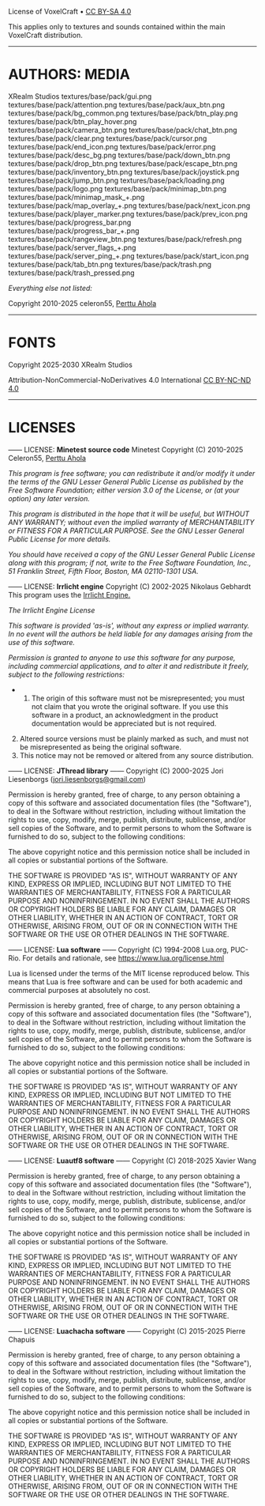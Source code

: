 License of VoxelCraft • [CC BY-SA 4.0](https://creativecommons.org/licenses/by-sa/4.0)

This applies only to textures and sounds contained within the main VoxelCraft distribution.

------------------------------------------

# AUTHORS: MEDIA

XRealm Studios
  textures/base/pack/gui.png
  textures/base/pack/attention.png
  textures/base/pack/aux_btn.png
  textures/base/pack/bg_common.png
  textures/base/pack/btn_play.png
  textures/base/pack/btn_play_hover.png
  textures/base/pack/camera_btn.png
  textures/base/pack/chat_btn.png
  textures/base/pack/clear.png
  textures/base/pack/cursor.png
  textures/base/pack/end_icon.png
  textures/base/pack/error.png
  textures/base/pack/desc_bg.png
  textures/base/pack/down_btn.png
  textures/base/pack/drop_btn.png
  textures/base/pack/escape_btn.png
  textures/base/pack/inventory_btn.png
  textures/base/pack/joystick.png
  textures/base/pack/jump_btn.png
  textures/base/pack/loading.png
  textures/base/pack/logo.png
  textures/base/pack/minimap_btn.png
  textures/base/pack/minimap_mask_+.png
  textures/base/pack/map_overlay_+.png
  textures/base/pack/next_icon.png
  textures/base/pack/player_marker.png
  textures/base/pack/prev_icon.png
  textures/base/pack/progress_bar.png
  textures/base/pack/progress_bar_+.png
  textures/base/pack/rangeview_btn.png
  textures/base/pack/refresh.png
  textures/base/pack/server_flags_+.png
  textures/base/pack/server_ping_+.png
  textures/base/pack/start_icon.png
  textures/base/pack/tab_btn.png
  textures/base/pack/trash.png
  textures/base/pack/trash_pressed.png

_Everything else not listed:_

Copyright 2010-2025 celeron55, [Perttu Ahola](<https://google.gmail.com/celeron55@gmail.com>)

------------------------------------------

# FONTS

Copyright 2025-2030 XRealm Studios

Attribution-NonCommercial-NoDerivatives 4.0 International [CC BY-NC-ND 4.0](https://creativecommons.org/licenses/by-nc-nd/4.0/)

------------------------------------------

# LICENSES

—— LICENSE: **Minetest source code**
Minetest
Copyright (C) 2010-2025 Celeron55, [Perttu Ahola](<celeron55@gmail.com>)

*This program is free software; you can redistribute it and/or modify
it under the terms of the GNU Lesser General Public License as published by
the Free Software Foundation; either version 3.0 of the License, or
(at your option) any later version.*

*This program is distributed in the hope that it will be useful,
but WITHOUT ANY WARRANTY; without even the implied warranty of
MERCHANTABILITY or FITNESS FOR A PARTICULAR PURPOSE.  See the
GNU Lesser General Public License for more details.*

*You should have received a copy of the GNU Lesser General Public License along
with this program; if not, write to the Free Software Foundation, Inc.,
51 Franklin Street, Fifth Floor, Boston, MA 02110-1301 USA.*



—— LICENSE: **Irrlicht engine**
Copyright (C) 2002-2025 Nikolaus Gebhardt
This program uses the [Irrlicht Engine.](http://irrlicht.sourceforge.net)

 *The Irrlicht Engine License*

*This software is provided 'as-is', without any express or implied
warranty. In no event will the authors be held liable for any damages
arising from the use of this software.*

*Permission is granted to anyone to use this software for any purpose,
including commercial applications, and to alter it and redistribute
it freely, subject to the following restrictions:*

*   1. The origin of this software must not be misrepresented; you
      must not claim that you wrote the original software. If you use
	  this software in a product, an acknowledgment in the product
	  documentation would be appreciated but is not required.
   2. Altered source versions must be plainly marked as such, and must
      not be misrepresented as being the original software.
   3. This notice may not be removed or altered from any source
      distribution.



—— LICENSE: **JThread library** ——
Copyright (C) 2000-2025 Jori Liesenborgs (jori.liesenborgs@gmail.com)

Permission is hereby granted, free of charge, to any person obtaining a
copy of this software and associated documentation files (the "Software"),
to deal in the Software without restriction, including without limitation
the rights to use, copy, modify, merge, publish, distribute, sublicense,
and/or sell copies of the Software, and to permit persons to whom the
Software is furnished to do so, subject to the following conditions:

The above copyright notice and this permission notice shall be included
in all copies or substantial portions of the Software.

THE SOFTWARE IS PROVIDED "AS IS", WITHOUT WARRANTY OF ANY KIND, EXPRESS
OR IMPLIED, INCLUDING BUT NOT LIMITED TO THE WARRANTIES OF MERCHANTABILITY,
FITNESS FOR A PARTICULAR PURPOSE AND NONINFRINGEMENT.  IN NO EVENT SHALL
THE AUTHORS OR COPYRIGHT HOLDERS BE LIABLE FOR ANY CLAIM, DAMAGES OR OTHER
LIABILITY, WHETHER IN AN ACTION OF CONTRACT, TORT OR OTHERWISE, ARISING
FROM, OUT OF OR IN CONNECTION WITH THE SOFTWARE OR THE USE OR OTHER DEALINGS
IN THE SOFTWARE.



—— LICENSE: **Lua software** ——
Copyright (C) 1994-2008 Lua.org, PUC-Rio.
For details and rationale, see https://www.lua.org/license.html

Lua is licensed under the terms of the MIT license reproduced below.
This means that Lua is free software and can be used for both academic
and commercial purposes at absolutely no cost.

Permission is hereby granted, free of charge, to any person obtaining a copy
of this software and associated documentation files (the "Software"), to deal
in the Software without restriction, including without limitation the rights
to use, copy, modify, merge, publish, distribute, sublicense, and/or sell
copies of the Software, and to permit persons to whom the Software is
furnished to do so, subject to the following conditions:

The above copyright notice and this permission notice shall be included in
all copies or substantial portions of the Software.

THE SOFTWARE IS PROVIDED "AS IS", WITHOUT WARRANTY OF ANY KIND, EXPRESS OR
IMPLIED, INCLUDING BUT NOT LIMITED TO THE WARRANTIES OF MERCHANTABILITY,
FITNESS FOR A PARTICULAR PURPOSE AND NONINFRINGEMENT.  IN NO EVENT SHALL THE
AUTHORS OR COPYRIGHT HOLDERS BE LIABLE FOR ANY CLAIM, DAMAGES OR OTHER
LIABILITY, WHETHER IN AN ACTION OF CONTRACT, TORT OR OTHERWISE, ARISING FROM,
OUT OF OR IN CONNECTION WITH THE SOFTWARE OR THE USE OR OTHER DEALINGS IN
THE SOFTWARE.



—— LICENSE: **Luautf8 software** ——
Copyright (C) 2018-2025 Xavier Wang

Permission is hereby granted, free of charge, to any person obtaining a copy
of this software and associated documentation files (the "Software"), to deal
in the Software without restriction, including without limitation the rights
to use, copy, modify, merge, publish, distribute, sublicense, and/or sell
copies of the Software, and to permit persons to whom the Software is
furnished to do so, subject to the following conditions:

The above copyright notice and this permission notice shall be included in all
copies or substantial portions of the Software.

THE SOFTWARE IS PROVIDED "AS IS", WITHOUT WARRANTY OF ANY KIND, EXPRESS OR
IMPLIED, INCLUDING BUT NOT LIMITED TO THE WARRANTIES OF MERCHANTABILITY,
FITNESS FOR A PARTICULAR PURPOSE AND NONINFRINGEMENT. IN NO EVENT SHALL THE
AUTHORS OR COPYRIGHT HOLDERS BE LIABLE FOR ANY CLAIM, DAMAGES OR OTHER
LIABILITY, WHETHER IN AN ACTION OF CONTRACT, TORT OR OTHERWISE, ARISING FROM,
OUT OF OR IN CONNECTION WITH THE SOFTWARE OR THE USE OR OTHER DEALINGS IN THE
SOFTWARE.



—— LICENSE: **Luachacha software** ——
Copyright (C) 2015-2025 Pierre Chapuis

Permission is hereby granted, free of charge, to any person obtaining a copy
of this software and associated documentation files (the "Software"), to deal
in the Software without restriction, including without limitation the rights
to use, copy, modify, merge, publish, distribute, sublicense, and/or sell
copies of the Software, and to permit persons to whom the Software is
furnished to do so, subject to the following conditions:

The above copyright notice and this permission notice shall be included in
all copies or substantial portions of the Software.

THE SOFTWARE IS PROVIDED "AS IS", WITHOUT WARRANTY OF ANY KIND, EXPRESS OR
IMPLIED, INCLUDING BUT NOT LIMITED TO THE WARRANTIES OF MERCHANTABILITY,
FITNESS FOR A PARTICULAR PURPOSE AND NONINFRINGEMENT. IN NO EVENT SHALL THE
AUTHORS OR COPYRIGHT HOLDERS BE LIABLE FOR ANY CLAIM, DAMAGES OR OTHER
LIABILITY, WHETHER IN AN ACTION OF CONTRACT, TORT OR OTHERWISE, ARISING FROM,
OUT OF OR IN CONNECTION WITH THE SOFTWARE OR THE USE OR OTHER DEALINGS IN
THE SOFTWARE.
